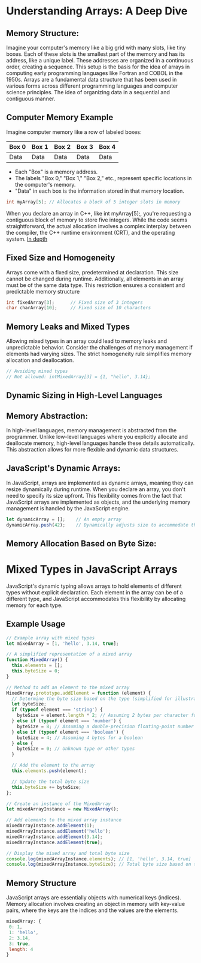# Understanding Arrays: A Deep Dive

## Memory Structure:

Imagine your computer's memory like a big grid with many slots, like tiny boxes. Each of these slots is the smallest part of the memory and has its address, like a unique label. These addresses are organized in a continuous order, creating a sequence. This setup is the basis for the idea of arrays in computing early programming languages like Fortran and COBOL in the 1950s. Arrays are a fundamental data structure that has been used in various forms across different programming languages and computer science principles. The idea of organizing data in a sequential and contiguous manner.

## Computer Memory Example

Imagine computer memory like a row of labeled boxes:

| Box 0 | Box 1 | Box 2 | Box 3 | Box 4 |
|-------|-------|-------|-------|-------|
| Data  | Data  | Data  | Data  | Data  |

- Each "Box" is a memory address.
- The labels "Box 0," "Box 1," "Box 2," etc., represent specific locations in the computer's memory.
- "Data" in each box is the information stored in that memory location.

```cpp
int myArray[5]; // Allocates a block of 5 integer slots in memory
```
When you declare an array in C++, like int myArray[5];, you're requesting a contiguous block of memory to store five integers. While the code seems straightforward, the actual allocation involves a complex interplay between the compiler, the C++ runtime environment (CRT), and the operating system. [In depth](https://youtu.be/-0Wo4v0g_pY?si=aS2x2SlNGYompXtj)

## Fixed Size and Homogeneity
Arrays come with a fixed size, predetermined at declaration. This size cannot be changed during runtime. Additionally, all elements in an array must be of the same data type. This restriction ensures a consistent and predictable memory structure

```cpp
int fixedArray[3];      // Fixed size of 3 integers
char charArray[10];     // Fixed size of 10 characters
```
 ## Memory Leaks and Mixed Types
 Allowing mixed types in an array could lead to memory leaks and unpredictable behavior. Consider the challenges of memory management if elements had varying sizes. The strict homogeneity rule simplifies memory allocation and deallocation.
 
  ```cpp
// Avoiding mixed types
// Not allowed: intMixedArray[3] = {1, "hello", 3.14};

```
## Dynamic Sizing in High-Level Languages

## Memory Abstraction:
In high-level languages, memory management is abstracted from the programmer. Unlike low-level languages where you explicitly allocate and deallocate memory, high-level languages handle these details automatically. This abstraction allows for more flexible and dynamic data structures.

## JavaScript's Dynamic Arrays:
In JavaScript, arrays are implemented as dynamic arrays, meaning they can resize dynamically during runtime. When you declare an array, you don't need to specify its size upfront. This flexibility comes from the fact that JavaScript arrays are implemented as objects, and the underlying memory management is handled by the JavaScript engine.

```js
let dynamicArray = [];    // An empty array
dynamicArray.push(42);    // Dynamically adjusts size to accommodate the new element
```

## Memory Allocation Based on Byte Size:

# Mixed Types in JavaScript Arrays

JavaScript's dynamic typing allows arrays to hold elements of different types without explicit declaration. Each element in the array can be of a different type, and JavaScript accommodates this flexibility by allocating memory for each type.

## Example Usage

```javascript
// Example array with mixed types
let mixedArray = [1, 'hello', 3.14, true];

// A simplified representation of a mixed array
function MixedArray() {
  this.elements = [];
  this.byteSize = 0;
}

// Method to add an element to the mixed array
MixedArray.prototype.addElement = function (element) {
  // Determine the byte size based on the type (simplified for illustration)
  let byteSize;
  if (typeof element === 'string') {
    byteSize = element.length * 2; // Assuming 2 bytes per character for simplicity
  } else if (typeof element === 'number') {
    byteSize = 8; // Assuming a double-precision floating-point number (8 bytes)
  } else if (typeof element === 'boolean') {
    byteSize = 4; // Assuming 4 bytes for a boolean
  } else {
    byteSize = 0; // Unknown type or other types
  }

  // Add the element to the array
  this.elements.push(element);

  // Update the total byte size
  this.byteSize += byteSize;
};

// Create an instance of the MixedArray
let mixedArrayInstance = new MixedArray();

// Add elements to the mixed array instance
mixedArrayInstance.addElement(1);
mixedArrayInstance.addElement('hello');
mixedArrayInstance.addElement(3.14);
mixedArrayInstance.addElement(true);

// Display the mixed array and total byte size
console.log(mixedArrayInstance.elements); // [1, 'hello', 3.14, true]
console.log(mixedArrayInstance.byteSize); // Total byte size based on the elements
```

## Memory Structure
JavaScript arrays are essentially objects with numerical keys (indices). Memory allocation involves creating an object in memory with key-value pairs, where the keys are the indices and the values are the elements.

 ```js
mixedArray: {
  0: 1,
  1: 'hello',
  2: 3.14,
  3: true,
  length: 4
}
```
